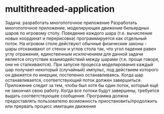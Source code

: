 # multithreaded-application
Задача: разработать многопоточное приложение
Разработать многопоточное приложение, моделирующее движение бильярдных шаров по игровому столу. Поведение каждого шара (т.е. вычисление новых координат и перерисовка) программируется как отдельный поток. На игровом столе действуют обычные физические законы - шары отскакивают от стенок и углов стола так, что угол падения равен углу отражения, единственным исключением для данной задачи является отсутствие взаимодействий между шарами (т.е. проще говоря, они не сталкиваются). 
При запуске процесса моделирования каждый шар получает некоторый (случайный) импульс, под действием которого он движется по инерции, постепенно останавливаясь. Когда шар останавливается, соответствующий поток должен завершиться. Приложение следит за тем, чтобы был хотя бы один поток, который ещё не закончил свою работу. Когда все потоки будут завершены, требуется выдать соответствующее сообщение. Программа должна предоставлять пользователю возможность приостановить/продолжить или прервать процесс имитации движения
